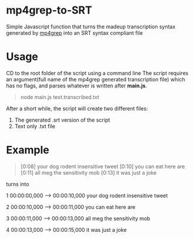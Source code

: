 # mp4grep-to-SRT
Simple Javascript function that turns the madeup transcription syntax generated by [mp4grep](https://github.com/o-oconnell/mp4grep) into an SRT syntax compliant file

# Usage
CD to the root folder of the script using a command line
The script requires an argument(full name of the mp4grep generated transcription file) which has no flags, and parses whatever is written after  **main.js**.
> node main.js text.transcribed.txt

After a short while, the script will create two different files:
1. The generated .srt version of the script
2. Text only .txt file

# Example

>[0:08] your dog rodent insensitive tweet
[0:10] you can eat here are
[0:11] all meg the sensitivity mob
[0:13] it was just a joke

turns into
> 
1
00:00:00,000 --> 00:00:10,000
your dog rodent insensitive tweet

2
00:00:10,000 --> 00:00:11,000
you can eat here are

3
00:00:11,000 --> 00:00:13,000
all meg the sensitivity mob

4
00:00:13,000 --> 00:00:15,000
it was just a joke
